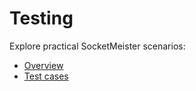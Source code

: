 # Testing

Explore practical SocketMeister scenarios:

- [Overview](overview.md)  
- [Test cases](cases.md)  

